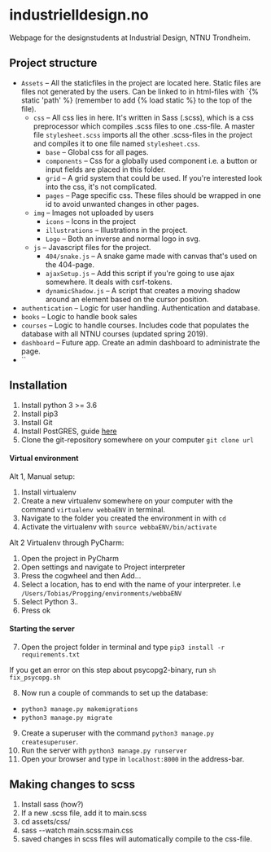 # industrielldesign.no

Webpage for the designstudents at Industrial Design, NTNU Trondheim.

## Project structure

- `Assets` – All the staticfiles in the project are located here. Static files are files not generated by the users. Can be linked to in html-files with `{% static 'path' %} (remember to add {% load static %} to the top of the file).
  - `css` – All css lies in here. It's written in Sass (.scss), which is a css preprocessor which compiles .scss files to one .css-file. A master file `stylesheet.scss` imports all the other .scss-files in the project and compiles it to one file named `stylesheet.css`.
    - `base` – Global css for all pages.
    - `components` – Css for a globally used component i.e. a button or input fields are placed in this folder.
    - `grid` – A grid system that could be used. If you're interested look into the css, it's not complicated.
    - `pages` – Page specific css. These files should be wrapped in one id to avoid unwanted changes in other pages.
  - `img` – Images not uploaded by users
    - `icons` – Icons in the project
    - `illustrations` – Illustrations in the project.
    - `Logo` – Both an inverse and normal logo in svg.
  - `js` – Javascript files for the project.
    - `404/snake.js` – A snake game made with canvas that's used on the 404-page.
    - `ajaxSetup.js` – Add this script if you're going to use ajax somewhere. It deals with csrf-tokens.
    - `dynamicShadow.js` – A script that creates a moving shadow around an element based on the cursor position.
- `authentication` – Logic for user handling. Authentication and database.
- `books` – Logic to handle book sales
- `courses` – Logic to handle courses. Includes code that populates the database with all NTNU courses (updated spring 2019).
- `dashboard` – Future app. Create an admin dashboard to administrate the page.
- ``

## Installation

1. Install python 3 >= 3.6
2. Install pip3
3. Install Git
4. Install PostGRES, guide [here](shttps://devcenter.heroku.com/articles/heroku-postgresql#local-setup)
5. Clone the git-repository somewhere on your computer `git clone url`

#### Virtual environment

Alt 1, Manual setup:

1. Install virtualenv
2. Create a new virtualenv somewhere on your computer with the command `virtualenv webbaENV` in terminal.
3. Navigate to the folder you created the environment in with `cd`
4. Activate the virtualenv with `source webbaENV/bin/activate`

Alt 2 Virtualenv through PyCharm:

1. Open the project in PyCharm
2. Open settings and navigate to Project interpreter
3. Press the cogwheel and then Add...
4. Select a location, has to end with the name of your interpreter. I.e `/Users/Tobias/Progging/environments/webbaENV`
5. Select Python 3._._
6. Press ok

#### Starting the server

7. Open the project folder in terminal and type `pip3 install -r requirements.txt`

If you get an error on this step about psycopg2-binary, run `sh fix_psycopg.sh`

8. Now run a couple of commands to set up the database:

- `python3 manage.py makemigrations`
- `python3 manage.py migrate`

9. Create a superuser with the command `python3 manage.py createsuperuser`.
10. Run the server with `python3 manage.py runserver`
11. Open your browser and type in `localhost:8000` in the address-bar.

## Making changes to scss

1. Install sass (how?)
2. If a new .scss file, add it to main.scss
3. cd assets/css/
4. sass --watch main.scss:main.css
5. saved changes in scss files will automatically compile to the css-file.
